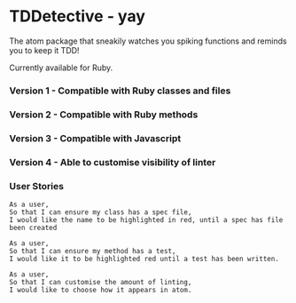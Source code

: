 
# TDDetective - yay

The atom package that sneakily watches you spiking functions and reminds you to keep it TDD!

Currently available for Ruby.

### Version 1 - Compatible with Ruby classes and files

### Version 2 - Compatible with Ruby methods

### Version 3 - Compatible with Javascript

### Version 4 - Able to customise visibility of linter

### User Stories

```
As a user,
So that I can ensure my class has a spec file,
I would like the name to be highlighted in red, until a spec has file been created

As a user,
So that I can ensure my method has a test,
I would like it to be highlighted red until a test has been written.

As a user,
So that I can customise the amount of linting,
I would like to choose how it appears in atom.
```
